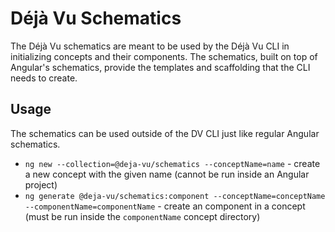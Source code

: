 # Déjà Vu Schematics


The Déjà Vu schematics are meant to be used by the Déjà Vu CLI in initializing
concepts and their components. The schematics, built on top of Angular's schematics,
provide the templates and scaffolding that the CLI needs to create.

## Usage

The schematics can be used outside of the DV CLI
just like regular Angular schematics.

- `ng new --collection=@deja-vu/schematics --conceptName=name` -
    create a new concept with the given name
    (cannot be run inside an Angular project)
- `ng generate @deja-vu/schematics:component --conceptName=conceptName
    --componentName=componentName` - create an component in a concept
    (must be run inside the `componentName` concept directory)
 
